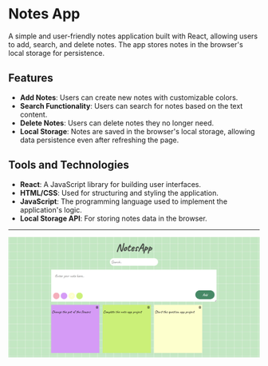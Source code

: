 # Notes App

A simple and user-friendly notes application built with React, allowing users to add, search, and delete notes. The app stores notes in the browser's local storage for persistence.

## Features

- **Add Notes**: Users can create new notes with customizable colors.
- **Search Functionality**: Users can search for notes based on the text content.
- **Delete Notes**: Users can delete notes they no longer need.
- **Local Storage**: Notes are saved in the browser's local storage, allowing data persistence even after refreshing the page.

## Tools and Technologies

- **React**: A JavaScript library for building user interfaces.
- **HTML/CSS**: Used for structuring and styling the application.
- **JavaScript**: The programming language used to implement the application's logic.
- **Local Storage API**: For storing notes data in the browser.
---

![github](/public/noteApp.png)